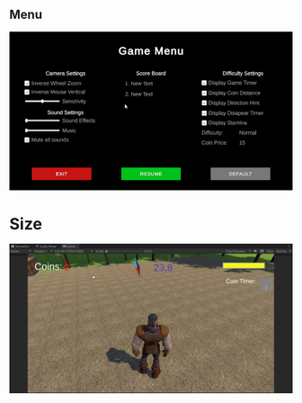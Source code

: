 ## Menu
![image](https://github.com/JormmungandM/Unity-3D-World/blob/main/Gif/Menu/Menu.png)
# Size
![image](https://github.com/JormmungandM/Unity-3D-World/blob/main/Gif/Menu/MenuSize.gif)